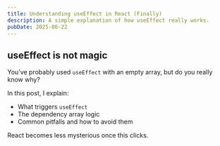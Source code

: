 ```yaml
---
title: Understanding useEffect in React (Finally)
description: A simple explanation of how useEffect really works.
pubDate: 2025-06-22
---
```


## useEffect is not magic

You’ve probably used `useEffect` with an empty array, but do you really know why?

In this post, I explain:

- What triggers `useEffect`
- The dependency array logic
- Common pitfalls and how to avoid them

React becomes less mysterious once this clicks.
